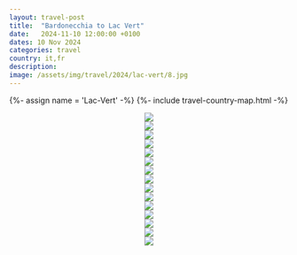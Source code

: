 ```yaml
---
layout: travel-post
title:  "Bardonecchia to Lac Vert"
date:   2024-11-10 12:00:00 +0100
dates: 10 Nov 2024
categories: travel
country: it,fr
description:
image: /assets/img/travel/2024/lac-vert/8.jpg
---
```


{%- assign name = 'Lac-Vert' -%}
{%- include travel-country-map.html -%}

<center>
    <img src="/assets/img/travel/2024/lac-vert/1.jpg" />
    <div class="image-margin"></div>
</center>

<center>
    <img src="/assets/img/travel/2024/lac-vert/2.jpg" />
    <div class="image-margin"></div>
</center>

<center>
    <img src="/assets/img/travel/2024/lac-vert/3.jpg" />
    <div class="image-margin"></div>
</center>

<center>
    <img src="/assets/img/travel/2024/lac-vert/4.jpg" />
    <div class="image-margin"></div>
</center>

<center>
    <img src="/assets/img/travel/2024/lac-vert/5.jpg" />
    <div class="image-margin"></div>
</center>

<center>
    <img src="/assets/img/travel/2024/lac-vert/6.jpg" />
    <div class="image-margin"></div>
</center>

<center>
    <img src="/assets/img/travel/2024/lac-vert/7.jpg" />
    <div class="image-margin"></div>
</center>

<center>
    <img src="/assets/img/travel/2024/lac-vert/8.jpg" />
    <div class="image-margin"></div>
</center>

<center>
    <img src="/assets/img/travel/2024/lac-vert/9.jpg" />
    <div class="image-margin"></div>
</center>

<center>
    <img src="/assets/img/travel/2024/lac-vert/10.jpg" />
    <div class="image-margin"></div>
</center>

<center>
    <img src="/assets/img/travel/2024/lac-vert/12.jpg" />
    <div class="image-margin"></div>
</center>

<center>
    <img src="/assets/img/travel/2024/lac-vert/11.jpg" />
    <div class="image-margin"></div>
</center>

<center>
    <img src="/assets/img/travel/2024/lac-vert/13.jpg" />
    <div class="image-margin"></div>
</center>

<center>
    <img src="/assets/img/travel/2024/lac-vert/14.jpg" />
    <div class="image-margin"></div>
</center>

<center>
    <img src="/assets/img/travel/2024/lac-vert/15.jpg" />
    <div class="image-margin"></div>
</center>
